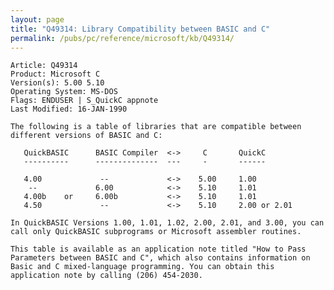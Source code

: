 ```yaml
---
layout: page
title: "Q49314: Library Compatibility between BASIC and C"
permalink: /pubs/pc/reference/microsoft/kb/Q49314/
---
```


	Article: Q49314
	Product: Microsoft C
	Version(s): 5.00 5.10
	Operating System: MS-DOS
	Flags: ENDUSER | S_QuickC appnote
	Last Modified: 16-JAN-1990
	
	The following is a table of libraries that are compatible between
	different versions of BASIC and C:
	
	   QuickBASIC      BASIC Compiler  <->     C       QuickC
	   ----------      --------------  ---     -       ------
	
	   4.00             --             <->    5.00     1.00
	    --             6.00            <->    5.10     1.01
	   4.00b    or     6.00b           <->    5.10     1.01
	   4.50             --             <->    5.10     2.00 or 2.01
	
	In QuickBASIC Versions 1.00, 1.01, 1.02, 2.00, 2.01, and 3.00, you can
	call only QuickBASIC subprograms or Microsoft assembler routines.
	
	This table is available as an application note titled "How to Pass
	Parameters between BASIC and C", which also contains information on
	Basic and C mixed-language programming. You can obtain this
	application note by calling (206) 454-2030.

